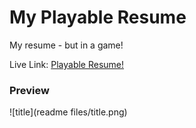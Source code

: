# My Playable Resume
My resume - but in a game!

Live Link: [Playable Resume!](https://baelul.github.io/playable-resume/)

### Preview
![title](readme files/title.png)
